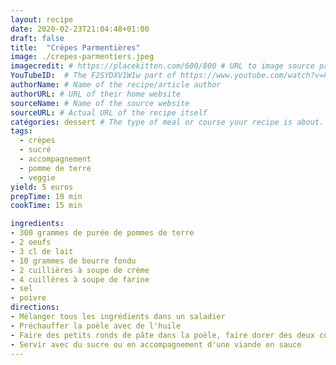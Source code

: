 ```yaml
---
layout: recipe
date: 2020-02-23T21:04:48+01:00
draft: false    
title:  "Crèpes Parmentières"
image: ./crepes-parmentiers.jpeg 
imagecredit: # https://placekitten.com/600/800 # URL to image source page, website, or creator
YouTubeID:  # The F2SYDXV1W1w part of https://www.youtube.com/watch?v=F2SYDXV1W1w
authorName: # Name of the recipe/article author
authorURL: # URL of their home website
sourceName: # Name of the source website
sourceURL: # Actual URL of the recipe itself
catégories: dessert # The type of meal or course your recipe is about. For example: "dinner", "entree", or "dessert".
tags:
  - crèpes 
  - sucré 	
  - accompagnement
  - pomme de terre
  - veggie
yield: 5 euros
prepTime: 10 min
cookTime: 15 min

ingredients:
- 300 grammes de purée de pommes de terre
- 2 oeufs
- 3 cl de lait
- 10 grammes de beurre fondu
- 2 cuillières à soupe de crème
- 4 cuillères à soupe de farine  
- sel 
- poivre 
directions:
- Mélanger tous les ingrédients dans un saladier 
- Préchauffer la poèle avec de l'huile 
- Faire des petits ronds de pâte dans la poèle, faire dorer des deux côtés  
- Servir avec du sucre ou en accompagnement d'une viande en sauce 
---
```

